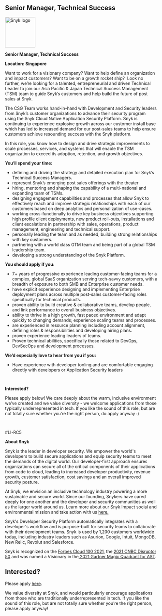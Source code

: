 Senior Manager, Technical Success
---

<img src="https://res.cloudinary.com/snyk/image/upload/v1537345894/press-kit/brand/logo-black.png" width="100" alt="Snyk logo" />

<p><strong>Senior Manager, Technical Success</strong></p>
<p><strong>Location: Singapore</strong></p>
<p><span style="font-weight: 400;">Want to work for a visionary company? Want to help define an organization and impact customers? Want to be on a growth rocket ship?&nbsp; Look no further, we’re looking for a talented, entrepreneurial and driven Technical Leader to join our Asia Pacific &amp; Japan Technical Success Management (TSM) team to guide Snyk’s customers and help build the future of post sales at Snyk.&nbsp;</span></p>
<p><span style="font-weight: 400;">The CSG Team works hand-in-hand with Development and Security leaders from Snyk’s customer organizations to advance their security program using the Snyk Cloud Native Application Security Platform. Snyk is continuing to experience explosive growth across our customer install base which has led to increased demand for our post-sales teams to help ensure customers achieve resounding success with the Snyk platform.&nbsp;&nbsp;</span></p>
<p><span style="font-weight: 400;">In this role, you know how to design and drive strategic improvements to scale processes, services, and systems that will enable the TSM organization to exceed its adoption, retention, and growth objectives.&nbsp;</span></p>
<p><strong>You’ll spend your time:</strong></p>
<ul>
<li style="font-weight: 400;"><span style="font-weight: 400;">defining and driving the strategy and detailed execution plan for Snyk’s Technical Success Managers.</span></li>
<li style="font-weight: 400;"><span style="font-weight: 400;">represent Snyk’s emerging post sales offerings with the theater</span></li>
<li style="font-weight: 400;"><span style="font-weight: 400;">hiring, mentoring and shaping the capability of a multi-national and expanding team of TSMs.&nbsp;&nbsp;</span></li>
<li style="font-weight: 400;"><span style="font-weight: 400;">designing engagement capabilities and processes that allow Snyk to effectively reach and improve strategic relationships with each of our customers based on deep analytics and personalization of use-cases.</span></li>
<li style="font-weight: 400;"><span style="font-weight: 400;">working cross-functionally to drive key business objectives supporting high profile client deployments, new product roll-outs, installations and client escalations in partnership with sales, operations, product management, engineering and technical support.</span></li>
<li style="font-weight: 400;"><span style="font-weight: 400;">personally leading the team and as needed, building strong relationships with key customers.</span></li>
<li style="font-weight: 400;"><span style="font-weight: 400;">partnering with a world class GTM team and being part of a global TSM leadership team.</span></li>
<li style="font-weight: 400;"><span style="font-weight: 400;">developing a strong understanding of the Snyk Platform.</span></li>
</ul>
<p><strong>You should apply if you:</strong></p>
<ul>
<li style="font-weight: 400;"><span style="font-weight: 400;">7+ years of progressive experience leading customer-facing teams for a complex, global SaaS organization serving tech-savvy customers, with a breadth of exposure to both SMB and Enterprise customer needs.</span></li>
<li style="font-weight: 400;"><span style="font-weight: 400;">have explicit experience designing and implementing Enterprise deployment plans across multiple post-sales customer-facing roles specifically for technical products.&nbsp;</span></li>
<li style="font-weight: 400;"><span style="font-weight: 400;">proven ability to build creative &amp; collaborative teams, develop people, and link performance to overall business objectives.</span></li>
<li style="font-weight: 400;"><span style="font-weight: 400;">ability to thrive in a high growth, fast paced environment and adapt quickly to changing demands; experience scaling teams and processes.</span></li>
<li style="font-weight: 400;"><span style="font-weight: 400;">are experienced in resource planning including account alignment, defining roles &amp; responsibilities and developing hiring plans.</span></li>
<li style="font-weight: 400;"><span style="font-weight: 400;">proven experience leading leaders of teams.</span></li>
<li style="font-weight: 400;"><span style="font-weight: 400;">Proven technical abilities, specifically those related to DevOps, DevSecOps and development processes.</span></li>
</ul>
<p><strong>We’d especially love to hear from you if you:</strong></p>
<ul>
<li style="font-weight: 400;"><span style="font-weight: 400;">Have experience with developer tooling and are comfortable engaging directly with developers or Application Security leaders&nbsp;</span></li>
</ul>
<p>&nbsp;</p>
<p><strong>Interested?</strong></p>
<p><span style="font-weight: 400;">Please apply below! We care deeply about the warm, inclusive environment we’ve created and we value diversity - we welcome applications from those typically underrepresented in tech. If you like the sound of this role, but are not totally sure whether you’re the right person, do apply anyway :)</span></p>
<p>&nbsp;</p>
<p><span style="font-weight: 400;">#LI-RC5</span></p><div class="content-conclusion"><p><strong>About Snyk</strong></p>
<p><span style="font-weight: 400;">Snyk is the leader in developer security. We empower the world's developers to build secure applications and equip security teams to meet the demands of the digital world. Our developer-first approach ensures organizations can secure all of the critical components of their applications from code to cloud, leading to increased developer productivity, revenue growth, customer satisfaction, cost savings and an overall improved security posture.&nbsp;</span></p>
<p><span style="font-weight: 400;">At Snyk, we envision an inclusive technology industry powering a more sustainable and secure world.</span> <span style="font-weight: 400;">Since our founding, Snykers have cared deeply for one another and the developer and security communities as well as the larger world around us. Learn more about our Snyk Impact social and environmental mission and take action with us </span><a href="https://snyk.io/about/snyk-impact/"><span style="font-weight: 400;">here.</span></a></p>
<p><span style="font-weight: 400;">Snyk's Developer Security Platform automatically integrates with a developer's workflow and is purpose-built for security teams to collaborate with their development teams. Snyk is used by 1,200 customers worldwide today, including industry leaders such as Asurion, Google, Intuit, MongoDB, New Relic, Revolut and Salesforce.</span></p>
<p><span style="font-weight: 400;">Snyk is recognized on the </span><a href="https://www.forbes.com/cloud100/#6f24b5ba5f94"><span style="font-weight: 400;">Forbes Cloud 100 2021</span></a><span style="font-weight: 400;">, the </span><a href="https://www.cnbc.com/2021/05/25/these-are-the-2021-cnbc-disruptor-50-companies.html"><span style="font-weight: 400;">2021 CNBC Disruptor 50</span></a><span style="font-weight: 400;"> and was named a Visionary in the</span><a href="https://snyk.io/blog/snyk-visionary-2021-gartner-magic-quadrant-for-ast/"><span style="font-weight: 400;"> 2021 Gartner Magic Quadrant for AST</span></a><span style="font-weight: 400;">.</span></p></div>

Interested?
---

Please apply [here](https://boards.greenhouse.io/snyk/jobs/6228758002#app).

We value diversity at Snyk, and would particularly encourage applications from those who are traditionally underrepresented in tech.
If you like the sound of this role, but are not totally sure whether you’re the right person, please apply anyway!
